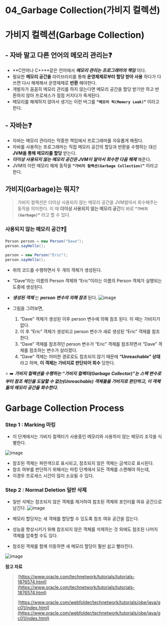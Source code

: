 # 04_Garbage Collection(가비지 컬렉션)
# 가비지 컬렉션(Garbage Collection)

## - 자바  말고 다른 언어의 메모리 관리는❓

- **C언어나 C++**같은 언어에서 ***메모리 관리는 프로그래머의 책임*** 이다.
- 필요한 **메모리 공간을** 라이브러리를 통해 **운영체제로부터 할당 받아 사용** 하다가 다 쓰면 다시 해제해서 운영체제로 **반환** 해야한다.
- 개발자가 꼼꼼히 메모리 관리를 하지 않는다면 메모리 공간을 할당 받기만 하고 반환하지 않아 프로세스가 점점 커지다가 죽게된다.
- 메모리를 해제하지 않아서 생기는 이런 버그를 **`“메모리 릭(Memory Leak)”`** 이라고 한다.

## - 자바는❓

- 자바는 메모리 관리라는 막중한 책임에서 프로그래머를 자유롭게 해줬다.
- 자바를 사용하는 프로그래머는 직접 메모리 공간의 할당과 반환을 수행하는 대신 **JVM을 통해 메모리를 할당** 받는다.
- ***더이상 사용되지 않는 메모리 공간은 JVM이 알아서 회수한 다음 해제*** 해준다.
- JVM의 이런 메모리 해제 동작을 **`“가비지 컬렉션(Garbage Collection)”`**  이라고 한다.

## 가비지(Garbage)는 뭐지?

> 가비지 컬렉션은 더이상 사용되지 않는 메모리 공간을 JVM알아서 회수해주는 동작을 의미한다.
이 때 **더이상 사용되지 않는 메모리 공간**이 바로 **`“가비지(Garbage)”`** 라고 할 수 있다.
> 

### 사용되지 않는 메모리 공간❓🧐

```java
Person person = new Person("Dave");
person.sayHello();

person = new Person("Eric");
person.sayHello();
```

- 위의 코드를 수행하면서 두 개의 객체가 생성된다.
- “Dave”라는 이름의 Person 객체와 “Eric”이라는 이름의 Person 객체가 실행되는 도중에 생성된다.
- ***생성된 객체*** 는 ***person 변수의 의해 참조*** 된다.
![image](https://user-images.githubusercontent.com/106788504/198931582-1aea422e-cc81-4fa4-ae18-41abf4a4e811.png)

- 그림을 그려보면,
    1. “Dave” 객체가 생성된 이후 person 변수에 의해 참조 된다. 이 때는 가비지가 없다.
    2. 이 후 “Eric” 객체가 생성되고 person 변수가 새로 생성된 “Eric” 객체를 참조한다.
    3. “Dave” 객체를 참조하던 person 변수가 “Eric” 객체를 참조하면서 “Dave” 객체를 참조하는 변수가 살라졌다.
    4. “Dave” 객체는 어떠한 경로로도 참조되지 않기 때문에 **“Unreachable” 상태**라고 하며,
    **이 객체는 가비지로 판단되어 회수** 당한다.

⭐️ ➡️ ***가비지 컬렉션을 수행하는 “가비지 컬렉터(Garbage Collector)”는 스택 변수로부터 참조 체인을 도달할 수 없는(Unreachable) 객체들을 가비지로 판단하고, 이 객체들의 메모리 공간을 회수한다.***

# Garbage Collection Process

### Step 1 : Marking 마킹

- 이 단계에서는 가비지 컬렉터가 사용중인 메모리와 사용하지 않는 메모리 조각을 식별한다.

![image](https://user-images.githubusercontent.com/106788504/198931623-532bc665-7bfe-4563-b835-7209503a8703.png)


- 참조된 객체는 파란색으로 표시되고, 참조되지 않은 객체는 금색으로 표시된다.
- 참조 여부를 판단하기 위해서는 마킹 단계에서 모든 객체를 스캔해야 하는데,
- 이경우 프로세스 시간이 많이 소요될 수 있다.

### Step 2 : Normal Deletion 일반 삭제

- 일반 삭제는 참조되지 않은 객체를 제거하여 참조된 객체와 포인터를 여유 공간으로 남긴다.
![image](https://user-images.githubusercontent.com/106788504/198931647-b4933fbe-b64f-445b-ac02-880e3f073ee8.png)


- 메모리 할당자는 새 객체를 할당할 수 있도록 참조 여유 공간을 잡는다.
- 성능을 향상시키기 위해 참조되지 않은 객체를 삭제하는 것 외에도 참조된 나머지 객체를 압축할 수도 있다.
- 참조된 객체를 함께 이동하면 새 메모리 할당이 훨씬 쉽고 빨라진다.

![image](https://user-images.githubusercontent.com/106788504/198931688-9613e970-54fa-4328-8f63-bdb87d9da48e.png)

**참고 자료**

> [https://www.oracle.com/technetwork/tutorials/tutorials-1876574.html](https://www.oracle.com/technetwork/tutorials/tutorials-1876574.html)
> 
> [https://www.oracle.com/webfolder/technetwork/tutorials/obe/java/gc01/index.html](https://www.oracle.com/webfolder/technetwork/tutorials/obe/java/gc01/index.html)
>

